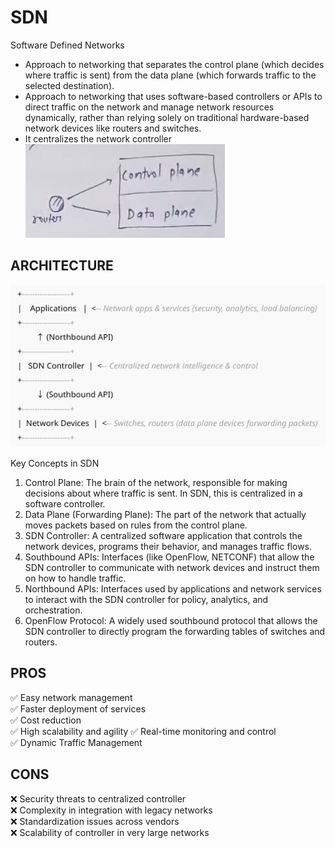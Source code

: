 # SDN
Software Defined Networks  
- Approach to networking that separates the control plane (which decides where traffic is sent)  from the data plane (which forwards traffic to the selected destination).  
- Approach to networking that uses software-based controllers or APIs to direct traffic on the network and manage network resources  dynamically, rather than relying solely on traditional hardware-based network devices like
routers and switches.  
- It centralizes the network controller
![alt text](image-7.png)

## ARCHITECTURE

![alt text](image-16.png)

 Key Concepts in SDN
 1. Control Plane:
 The brain of the network, responsible for making decisions about where traffic is sent. In
 SDN, this is centralized in a software controller.
 2. Data Plane (Forwarding Plane):
 The part of the network that actually moves packets based on rules from the control
 plane.
 3. SDN Controller:
 A centralized software application that controls the network devices, programs their
 behavior, and manages traffic flows.
 4. Southbound APIs:
 Interfaces (like OpenFlow, NETCONF) that allow the SDN controller to communicate with
 network devices and instruct them on how to handle traffic.
 5. Northbound APIs:
 Interfaces used by applications and network services to interact with the SDN controller
 for policy, analytics, and orchestration.
 6. OpenFlow Protocol:
 A widely used southbound protocol that allows the SDN controller to directly program
 the forwarding tables of switches and routers.


## PROS
✅ Easy network management  
✅ Faster deployment of services  
✅ Cost reduction  
✅ High scalability and agility
✅ Real-time monitoring and control  
✅ Dynamic Traffic Management  

## CONS
❌ Security threats to centralized controller  
❌ Complexity in integration with legacy networks   
❌ Standardization issues across vendors  
❌ Scalability of controller in very large networks

